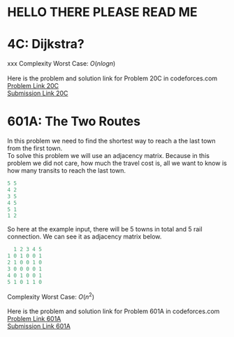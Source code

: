 # HELLO THERE PLEASE READ ME

# 4C: Dijkstra?
xxx
Complexity Worst Case: *O*(*nlogn*)<br>
<br>
Here is the problem and solution link for Problem 20C in codeforces.com <br>
[Problem Link 20C](http://codeforces.com/problemset/problem/20/C) <br>
[Submission Link 20C]() <br>

# 601A: The Two Routes
In this problem we need to find the shortest way to reach a the last town from the first town. <br>
To solve this problem we will use an adjacency matrix. Because in this problem we did not care, how much the travel cost is, all we want to know is how many transits to reach the last town. <br>
```Java
5 5
4 2
3 5
4 5
5 1
1 2
```
So here at the example input, there will be 5 towns in total and 5 rail connection. We can see it as adjacency matrix below.
```Java
  1 2 3 4 5
1 0 1 0 0 1
2 1 0 0 1 0
3 0 0 0 0 1
4 0 1 0 0 1
5 1 0 1 1 0
```
Complexity Worst Case: *O*(*n*<sup>2</sup>)<br>
<br>
Here is the problem and solution link for Problem 601A in codeforces.com <br>
[Problem Link 601A](http://codeforces.com/problemset/problem/601/A) <br>
[Submission Link 601A](http://codeforces.com/contest/601/submission/45582762) <br>
